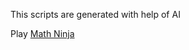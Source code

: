 This scripts are generated with help of AI

Play [Math Ninja](https://musa-pro.github.io/eschool/math-ninja/)
